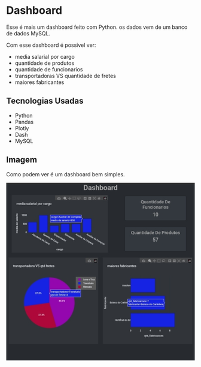 # Dashboard
Esse é mais um dashboard feito com Python. os dados vem de um banco de dados MySQL.

Com esse dashboard é possivel ver:
 - media salarial por cargo
 - quantidade de produtos
 - quantidade de funcionarios
 - transportadoras VS quantidade de fretes
 - maiores fabricantes

## Tecnologias Usadas
 - Python
 - Pandas
 - Plotly
 - Dash
 - MySQL

## Imagem
Como podem ver é um dashboard  bem simples.

<img
src="https://github.com/Emanoellima-dev/Dashboard/blob/main/imagem/imagem.jpg"
 />
